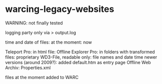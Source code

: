 # warcing-legacy-websites

WARNING: not finally tested

logging party only via > output.log

time and date of files: at the moment: now

Teleport Pro: in html file: <tpp apps>
Offline Explorer Pro: in folders with transformed files:
    proprietary WD3-File, readable only: file names and date time
    newer versions (around 2009?): added default.htm as entry page
Offline Web Archiv: Properties.xml

files at the moment added to WARC

